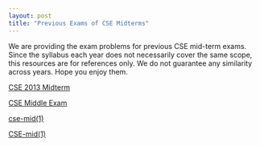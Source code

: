 ```yaml
---
layout: post
title: "Previous Exams of CSE Midterms"
---
```


We are providing the exam problems for previous CSE mid-term exams. Since the syllabus each year does not necessarily cover the same scope, this resources are for references only. We do not guarantee any similarity across years. Hope you enjoy them.

[CSE 2013 Midterm](/assets/doc/CSE-13-mid-term.pdf)

[CSE Middle Exam](/assets/doc/CSE-Middle-Exam.pdf)

[cse-mid(1)](/assets/doc/cse-mid1.zip)

[CSE-mid(1)](/assets/doc/CSE-mid1.zip)

